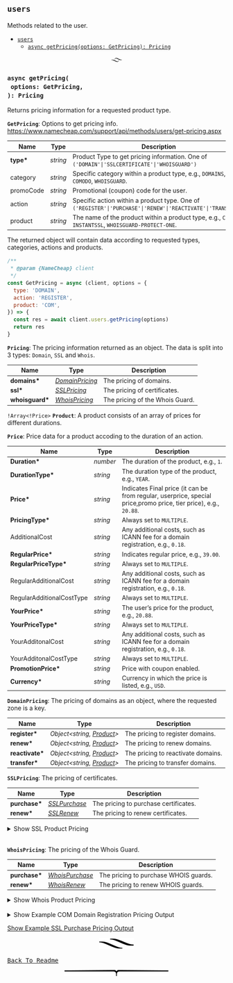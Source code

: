 ## `users`

Methods related to the user.

- [`users`](#users)
  * [`async getPricing(options: GetPricing): Pricing`](#async-getpricingoptions-getpricing-pricing)

<p align="center"><a href="#table-of-contents"><img src="/.documentary/section-breaks/0.svg?sanitize=true" width="25"></a></p>

### `async getPricing(`<br/>&nbsp;&nbsp;`options: GetPricing,`<br/>`): Pricing`

Returns pricing information for a requested product type.

__<a name="type-getpricing">`GetPricing`</a>__: Options to get pricing info. https://www.namecheap.com/support/api/methods/users/get-pricing.aspx

|   Name    |      Type       |                                                 Description                                                  |
| --------- | --------------- | ------------------------------------------------------------------------------------------------------------ |
| __type*__ | <em>string</em> | Product Type to get pricing information. One of `('DOMAIN'\|'SSLCERTIFICATE'\|'WHOISGUARD')`                 |
| category  | <em>string</em> | Specific category within a product type, e.g., `DOMAINS`, `COMODO`, `WHOISGUARD`.                            |
| promoCode | <em>string</em> | Promotional (coupon) code for the user.                                                                      |
| action    | <em>string</em> | Specific action within a product type. One of `('REGISTER'\|'PURCHASE'\|'RENEW'\|'REACTIVATE'\|'TRANSFER')`. |
| product   | <em>string</em> | The name of the product within a product type, e.g., `COM`, `INSTANTSSL`, `WHOISGUARD-PROTECT-ONE`.          |

The returned object will contain data according to requested types, categories, actions and products.

```js
/**
 * @param {NameCheap} client
 */
const GetPricing = async (client, options = {
  type: 'DOMAIN',
  action: 'REGISTER',
  product: 'COM',
}) => {
  const res = await client.users.getPricing(options)
  return res
}
```

__<a name="type-pricing">`Pricing`</a>__: The pricing information returned as an object. The data is split into 3 types: `Domain`, `SSL` and `Whois`.

|      Name       |                                                                   Type                                                                   |           Description           |
| --------------- | ---------------------------------------------------------------------------------------------------------------------------------------- | ------------------------------- |
| __domains*__    | <em><a href="#type-domainpricing" title="The pricing of domains as an object, where the requested zone is a key.">DomainPricing</a></em> | The pricing of domains.         |
| __ssl*__        | <em><a href="#type-sslpricing" title="The pricing of certificates.">SSLPricing</a></em>                                                  | The pricing of certificates.    |
| __whoisguard*__ | <em><a href="#type-whoispricing" title="The pricing of the Whois Guard.">WhoisPricing</a></em>                                           | The pricing of the Whois Guard. |

`!Array<!Price>` __<a name="type-product">`Product`</a>__: A product consists of an array of prices for different durations.

__<a name="type-price">`Price`</a>__: Price data for a product accoding to the duration of an action.

|           Name            |      Type       |                                                   Description                                                    |
| ------------------------- | --------------- | ---------------------------------------------------------------------------------------------------------------- |
| __Duration*__             | <em>number</em> | The duration of the product, e.g., `1`.                                                                          |
| __DurationType*__         | <em>string</em> | The duration type of the product, e.g., `YEAR`.                                                                  |
| __Price*__                | <em>string</em> | Indicates Final price (it can be from regular, userprice, special price,promo price, tier price), e.g., `20.88`. |
| __PricingType*__          | <em>string</em> | Always set to `MULTIPLE`.                                                                                        |
| AdditionalCost            | <em>string</em> | Any additional costs, such as ICANN fee for a domain registration, e.g., `0.18`.                                 |
| __RegularPrice*__         | <em>string</em> | Indicates regular price, e.g., `39.00`.                                                                          |
| __RegularPriceType*__     | <em>string</em> | Always set to `MULTIPLE`.                                                                                        |
| RegularAdditionalCost     | <em>string</em> | Any additional costs, such as ICANN fee for a domain registration, e.g., `0.18`.                                 |
| RegularAdditionalCostType | <em>string</em> | Always set to `MULTIPLE`.                                                                                        |
| __YourPrice*__            | <em>string</em> | The user’s price for the product, e.g., `20.88`.                                                                 |
| __YourPriceType*__        | <em>string</em> | Always set to `MULTIPLE`.                                                                                        |
| YourAdditonalCost         | <em>string</em> | Any additional costs, such as ICANN fee for a domain registration, e.g., `0.18`.                                 |
| YourAdditonalCostType     | <em>string</em> | Always set to `MULTIPLE`.                                                                                        |
| __PromotionPrice*__       | <em>string</em> | Price with coupon enabled.                                                                                       |
| __Currency*__             | <em>string</em> | Currency in which the price is listed, e.g., `USD`.                                                              |

__<a name="type-domainpricing">`DomainPricing`</a>__: The pricing of domains as an object, where the requested zone is a key.

|      Name       |                                                                     Type                                                                     |            Description             |
| --------------- | -------------------------------------------------------------------------------------------------------------------------------------------- | ---------------------------------- |
| __register*__   | <em>Object&lt;string, <a href="#type-product" title="A product consists of an array of prices for different durations.">Product</a>&gt;</em> | The pricing to register domains.   |
| __renew*__      | <em>Object&lt;string, <a href="#type-product" title="A product consists of an array of prices for different durations.">Product</a>&gt;</em> | The pricing to renew domains.      |
| __reactivate*__ | <em>Object&lt;string, <a href="#type-product" title="A product consists of an array of prices for different durations.">Product</a>&gt;</em> | The pricing to reactivate domains. |
| __transfer*__   | <em>Object&lt;string, <a href="#type-product" title="A product consists of an array of prices for different durations.">Product</a>&gt;</em> | The pricing to transfer domains.   |

__<a name="type-sslpricing">`SSLPricing`</a>__: The pricing of certificates.

|     Name      |                                                Type                                                |              Description              |
| ------------- | -------------------------------------------------------------------------------------------------- | ------------------------------------- |
| __purchase*__ | <em><a href="#type-sslpurchase" title="The pricing to purchase certificates.">SSLPurchase</a></em> | The pricing to purchase certificates. |
| __renew*__    | <em><a href="#type-sslrenew" title="The pricing to renew certificates.">SSLRenew</a></em>          | The pricing to renew certificates.    |

<details>
<summary>Show SSL Product Pricing</summary>

__<a name="type-sslpurchase">`SSLPurchase`</a>__: The pricing to purchase certificates.

|                     Name                     |                                                          Type                                                          |                                                                    Description                                                                    |
| -------------------------------------------- | ---------------------------------------------------------------------------------------------------------------------- | ------------------------------------------------------------------------------------------------------------------------------------------------- |
| __instantssl*__                              | <em><a href="#type-product" title="A product consists of an array of prices for different durations.">Product</a></em> | _InstantSSL_ https://www.namecheap.com/security/ssl-certificates/comodo/instantssl.aspx. 1-year purchase: `20.88 USD`                             |
| __positivessl*__                             | <em><a href="#type-product" title="A product consists of an array of prices for different durations.">Product</a></em> | _PositiveSSL_ https://www.namecheap.com/security/ssl-certificates/comodo/positivessl.aspx. 1-year purchase: `8.88 USD`                            |
| __positivesslWildcard*__                     | <em><a href="#type-product" title="A product consists of an array of prices for different durations.">Product</a></em> | _PositiveSSL Wildcard_ https://www.namecheap.com/security/ssl-certificates/comodo/positivessl-wildcard.aspx. 1-year purchase: `76.88 USD`         |
| __premiumssl*__                              | <em><a href="#type-product" title="A product consists of an array of prices for different durations.">Product</a></em> | _PremiumSSL_ https://www.namecheap.com/security/ssl-certificates/comodo/premiumssl.aspx. 1-year purchase: `79.00 USD`                             |
| __quicksslPremium*__                         | <em><a href="#type-product" title="A product consists of an array of prices for different durations.">Product</a></em> | 1-year purchase: `56.88 USD`                                                                                                                      |
| __rapidssl*__                                | <em><a href="#type-product" title="A product consists of an array of prices for different durations.">Product</a></em> | 1-year purchase: `10.95 USD`                                                                                                                      |
| __rapidsslWildcard*__                        | <em><a href="#type-product" title="A product consists of an array of prices for different durations.">Product</a></em> | 1-year purchase: `148.88 USD`                                                                                                                     |
| __secureSite*__                              | <em><a href="#type-product" title="A product consists of an array of prices for different durations.">Product</a></em> | 1-year purchase: `285.88 USD`                                                                                                                     |
| __secureSitePro*__                           | <em><a href="#type-product" title="A product consists of an array of prices for different durations.">Product</a></em> | 1-year purchase: `675.88 USD`                                                                                                                     |
| __secureSiteProWithEv*__                     | <em><a href="#type-product" title="A product consists of an array of prices for different durations.">Product</a></em> | 1-year purchase: `961.88 USD`                                                                                                                     |
| __secureSiteWithEv*__                        | <em><a href="#type-product" title="A product consists of an array of prices for different durations.">Product</a></em> | 1-year purchase: `666.88 USD`                                                                                                                     |
| __trueBusinessid*__                          | <em><a href="#type-product" title="A product consists of an array of prices for different durations.">Product</a></em> | 1-year purchase: `98.00 USD`                                                                                                                      |
| __trueBusinessidWildcard*__                  | <em><a href="#type-product" title="A product consists of an array of prices for different durations.">Product</a></em> | 1-year purchase: `389.00 USD`                                                                                                                     |
| __trueBusinessidWithEv*__                    | <em><a href="#type-product" title="A product consists of an array of prices for different durations.">Product</a></em> | 1-year purchase: `179.00 USD`                                                                                                                     |
| __premiumsslWildcard*__                      | <em><a href="#type-product" title="A product consists of an array of prices for different durations.">Product</a></em> | _PremiumSSL Wildcard_ https://www.namecheap.com/security/ssl-certificates/comodo/premiumssl-wildcard.aspx. 1-year purchase: `169.00 USD`          |
| __essentialssl*__                            | <em><a href="#type-product" title="A product consists of an array of prices for different durations.">Product</a></em> | _EssentialSSL_ https://www.namecheap.com/security/ssl-certificates/comodo/essentialssl.aspx. 1-year purchase: `18.88 USD`                         |
| __essentialsslWildcard*__                    | <em><a href="#type-product" title="A product consists of an array of prices for different durations.">Product</a></em> | _EssentialSSL Wildcard_ https://www.namecheap.com/security/ssl-certificates/comodo/essentialssl-wildcard.aspx. 1-year purchase: `74.88 USD`       |
| __evSsl*__                                   | <em><a href="#type-product" title="A product consists of an array of prices for different durations.">Product</a></em> | _EV SSL_ https://www.namecheap.com/security/ssl-certificates/comodo/ev.aspx. 1-year purchase: `78.88 USD`                                         |
| __instantsslPro*__                           | <em><a href="#type-product" title="A product consists of an array of prices for different durations.">Product</a></em> | _InstantSSL Pro_ https://www.namecheap.com/security/ssl-certificates/comodo/instantssl-pro.aspx. 1-year purchase: `38.88 USD`                     |
| __ssl123*__                                  | <em><a href="#type-product" title="A product consists of an array of prices for different durations.">Product</a></em> | 1-year purchase: `39.00 USD`                                                                                                                      |
| __sslWebServer*__                            | <em><a href="#type-product" title="A product consists of an array of prices for different durations.">Product</a></em> | 1-year purchase: `88.88 USD`                                                                                                                      |
| __sslWebserverEv*__                          | <em><a href="#type-product" title="A product consists of an array of prices for different durations.">Product</a></em> | 1-year purchase: `163.88 USD`                                                                                                                     |
| __comodossl*__                               | <em><a href="#type-product" title="A product consists of an array of prices for different durations.">Product</a></em> | 1-year purchase: `35.00 USD`                                                                                                                      |
| __comodosslWildcard*__                       | <em><a href="#type-product" title="A product consists of an array of prices for different durations.">Product</a></em> | 1-year purchase: `170.00 USD`                                                                                                                     |
| __comodosslMultiDomainSsl*__                 | <em><a href="#type-product" title="A product consists of an array of prices for different durations.">Product</a></em> | _Multi-Domain SSL_ https://www.namecheap.com/security/ssl-certificates/comodo/multi-domain-ssl.aspx. 1-year purchase: `89.88 USD`                 |
| __comodosslMultiDomainSslMoresans*__         | <em><a href="#type-product" title="A product consists of an array of prices for different durations.">Product</a></em> | 1-year purchase: `0.00 USD`                                                                                                                       |
| __comodosslEvMultiDomainSsl*__               | <em><a href="#type-product" title="A product consists of an array of prices for different durations.">Product</a></em> | _EV Multi-Domain SSL_ https://www.namecheap.com/security/ssl-certificates/comodo/ev-multi-domain-ssl.aspx. 1-year purchase: `168.88 USD`          |
| __comodosslEvMultiDomainSslMoresans*__       | <em><a href="#type-product" title="A product consists of an array of prices for different durations.">Product</a></em> | 1-year purchase: `0.00 USD`                                                                                                                       |
| __positivesslMultiDomain*__                  | <em><a href="#type-product" title="A product consists of an array of prices for different durations.">Product</a></em> | _PositiveSSL Multi-Domain_ https://www.namecheap.com/security/ssl-certificates/comodo/positivessl-multi-domain.aspx. 1-year purchase: `29.88 USD` |
| __positivesslMultiDomainMoresans*__          | <em><a href="#type-product" title="A product consists of an array of prices for different durations.">Product</a></em> | 1-year purchase: `0.00 USD`                                                                                                                       |
| __trueBusinessidMultiDomain*__               | <em><a href="#type-product" title="A product consists of an array of prices for different durations.">Product</a></em> | 1-year purchase: `179.88 USD`                                                                                                                     |
| __trueBusinessidMultiDomainMoresans*__       | <em><a href="#type-product" title="A product consists of an array of prices for different durations.">Product</a></em> | 1-year purchase: `0.00 USD`                                                                                                                       |
| __trueBusinessidWithEvMultiDomain*__         | <em><a href="#type-product" title="A product consists of an array of prices for different durations.">Product</a></em> | 1-year purchase: `237.88 USD`                                                                                                                     |
| __trueBusinessidWithEvMultiDomainMoresans*__ | <em><a href="#type-product" title="A product consists of an array of prices for different durations.">Product</a></em> | 1-year purchase: `0.00 USD`                                                                                                                       |
| __unifiedCommunications*__                   | <em><a href="#type-product" title="A product consists of an array of prices for different durations.">Product</a></em> | _Unified Communications_ https://www.namecheap.com/security/ssl-certificates/comodo/unified-communications.aspx. 1-year purchase: `89.88 USD`     |
| __unifiedCommunicationsMoresans*__           | <em><a href="#type-product" title="A product consists of an array of prices for different durations.">Product</a></em> | 1-year purchase: `0.00 USD`                                                                                                                       |
| __secureSiteMoresans*__                      | <em><a href="#type-product" title="A product consists of an array of prices for different durations.">Product</a></em> | 1-year purchase: `0.00 USD`                                                                                                                       |
| __quicksslPremiumMoresans*__                 | <em><a href="#type-product" title="A product consists of an array of prices for different durations.">Product</a></em> | 1-year purchase: `0.00 USD`                                                                                                                       |
| __secureSiteProMoresans*__                   | <em><a href="#type-product" title="A product consists of an array of prices for different durations.">Product</a></em> | 1-year purchase: `0.00 USD`                                                                                                                       |
| __secureSiteProWithEvMoresans*__             | <em><a href="#type-product" title="A product consists of an array of prices for different durations.">Product</a></em> | 1-year purchase: `0.00 USD`                                                                                                                       |
| __secureSiteWithEvMoresans*__                | <em><a href="#type-product" title="A product consists of an array of prices for different durations.">Product</a></em> | 1-year purchase: `0.00 USD`                                                                                                                       |
| __sgcSuperCertsMoresans*__                   | <em><a href="#type-product" title="A product consists of an array of prices for different durations.">Product</a></em> | 1-year purchase: `0.00 USD`                                                                                                                       |
| __sslWebServerMoresans*__                    | <em><a href="#type-product" title="A product consists of an array of prices for different durations.">Product</a></em> | 1-year purchase: `0.00 USD`                                                                                                                       |
| __sslWebserverEvMoresans*__                  | <em><a href="#type-product" title="A product consists of an array of prices for different durations.">Product</a></em> | 1-year purchase: `0.00 USD`                                                                                                                       |

__<a name="type-sslrenew">`SSLRenew`</a>__: The pricing to renew certificates.

|                 Name                 |                                                          Type                                                          |                                                                   Description                                                                    |
| ------------------------------------ | ---------------------------------------------------------------------------------------------------------------------- | ------------------------------------------------------------------------------------------------------------------------------------------------ |
| __instantssl*__                      | <em><a href="#type-product" title="A product consists of an array of prices for different durations.">Product</a></em> | _InstantSSL_ https://www.namecheap.com/security/ssl-certificates/comodo/instantssl.aspx. 1-year renewal: `31.98 USD`                             |
| __positivessl*__                     | <em><a href="#type-product" title="A product consists of an array of prices for different durations.">Product</a></em> | _PositiveSSL_ https://www.namecheap.com/security/ssl-certificates/comodo/positivessl.aspx. 1-year renewal: `7.28 USD`                            |
| __positivesslWildcard*__             | <em><a href="#type-product" title="A product consists of an array of prices for different durations.">Product</a></em> | _PositiveSSL Wildcard_ https://www.namecheap.com/security/ssl-certificates/comodo/positivessl-wildcard.aspx. 1-year renewal: `77.08 USD`         |
| __premiumssl*__                      | <em><a href="#type-product" title="A product consists of an array of prices for different durations.">Product</a></em> | _PremiumSSL_ https://www.namecheap.com/security/ssl-certificates/comodo/premiumssl.aspx. 1-year renewal: `64.78 USD`                             |
| __quicksslPremium*__                 | <em><a href="#type-product" title="A product consists of an array of prices for different durations.">Product</a></em> | 1-year renewal: `46.64 USD`                                                                                                                      |
| __rapidssl*__                        | <em><a href="#type-product" title="A product consists of an array of prices for different durations.">Product</a></em> | 1-year renewal: `8.98 USD`                                                                                                                       |
| __rapidsslWildcard*__                | <em><a href="#type-product" title="A product consists of an array of prices for different durations.">Product</a></em> | 1-year renewal: `122.08 USD`                                                                                                                     |
| __secureSite*__                      | <em><a href="#type-product" title="A product consists of an array of prices for different durations.">Product</a></em> | 1-year renewal: `234.42 USD`                                                                                                                     |
| __secureSitePro*__                   | <em><a href="#type-product" title="A product consists of an array of prices for different durations.">Product</a></em> | 1-year renewal: `554.22 USD`                                                                                                                     |
| __secureSiteProWithEv*__             | <em><a href="#type-product" title="A product consists of an array of prices for different durations.">Product</a></em> | 1-year renewal: `788.74 USD`                                                                                                                     |
| __secureSiteWithEv*__                | <em><a href="#type-product" title="A product consists of an array of prices for different durations.">Product</a></em> | 1-year renewal: `546.84 USD`                                                                                                                     |
| __trueBusinessid*__                  | <em><a href="#type-product" title="A product consists of an array of prices for different durations.">Product</a></em> | 1-year renewal: `80.36 USD`                                                                                                                      |
| __trueBusinessidWildcard*__          | <em><a href="#type-product" title="A product consists of an array of prices for different durations.">Product</a></em> | 1-year renewal: `318.98 USD`                                                                                                                     |
| __trueBusinessidWithEv*__            | <em><a href="#type-product" title="A product consists of an array of prices for different durations.">Product</a></em> | 1-year renewal: `146.78 USD`                                                                                                                     |
| __ssl123*__                          | <em><a href="#type-product" title="A product consists of an array of prices for different durations.">Product</a></em> | 1-year renewal: `31.98 USD`                                                                                                                      |
| __sslWebServer*__                    | <em><a href="#type-product" title="A product consists of an array of prices for different durations.">Product</a></em> | 1-year renewal: `72.88 USD`                                                                                                                      |
| __sslWebserverEv*__                  | <em><a href="#type-product" title="A product consists of an array of prices for different durations.">Product</a></em> | 1-year renewal: `134.38 USD`                                                                                                                     |
| __essentialssl*__                    | <em><a href="#type-product" title="A product consists of an array of prices for different durations.">Product</a></em> | _EssentialSSL_ https://www.namecheap.com/security/ssl-certificates/comodo/essentialssl.aspx. 1-year renewal: `18.88 USD`                         |
| __essentialsslWildcard*__            | <em><a href="#type-product" title="A product consists of an array of prices for different durations.">Product</a></em> | _EssentialSSL Wildcard_ https://www.namecheap.com/security/ssl-certificates/comodo/essentialssl-wildcard.aspx. 1-year renewal: `74.88 USD`       |
| __evSsl*__                           | <em><a href="#type-product" title="A product consists of an array of prices for different durations.">Product</a></em> | _EV SSL_ https://www.namecheap.com/security/ssl-certificates/comodo/ev.aspx. 1-year renewal: `118.90 USD`                                        |
| __instantsslPro*__                   | <em><a href="#type-product" title="A product consists of an array of prices for different durations.">Product</a></em> | _InstantSSL Pro_ https://www.namecheap.com/security/ssl-certificates/comodo/instantssl-pro.aspx. 1-year renewal: `48.38 USD`                     |
| __premiumsslWildcard*__              | <em><a href="#type-product" title="A product consists of an array of prices for different durations.">Product</a></em> | _PremiumSSL Wildcard_ https://www.namecheap.com/security/ssl-certificates/comodo/premiumssl-wildcard.aspx. 1-year renewal: `138.58 USD`          |
| __comodossl*__                       | <em><a href="#type-product" title="A product consists of an array of prices for different durations.">Product</a></em> | 1-year renewal: `28.70 USD`                                                                                                                      |
| __comodosslMultiDomainSsl*__         | <em><a href="#type-product" title="A product consists of an array of prices for different durations.">Product</a></em> | _Multi-Domain SSL_ https://www.namecheap.com/security/ssl-certificates/comodo/multi-domain-ssl.aspx. 1-year renewal: `73.70 USD`                 |
| __comodosslEvMultiDomainSsl*__       | <em><a href="#type-product" title="A product consists of an array of prices for different durations.">Product</a></em> | _EV Multi-Domain SSL_ https://www.namecheap.com/security/ssl-certificates/comodo/ev-multi-domain-ssl.aspx. 1-year renewal: `203.26 USD`          |
| __positivesslMultiDomain*__          | <em><a href="#type-product" title="A product consists of an array of prices for different durations.">Product</a></em> | _PositiveSSL Multi-Domain_ https://www.namecheap.com/security/ssl-certificates/comodo/positivessl-multi-domain.aspx. 1-year renewal: `24.50 USD` |
| __trueBusinessidMultiDomain*__       | <em><a href="#type-product" title="A product consists of an array of prices for different durations.">Product</a></em> | 1-year renewal: `147.50 USD`                                                                                                                     |
| __trueBusinessidWithEvMultiDomain*__ | <em><a href="#type-product" title="A product consists of an array of prices for different durations.">Product</a></em> | 1-year renewal: `195.06 USD`                                                                                                                     |
| __unifiedCommunications*__           | <em><a href="#type-product" title="A product consists of an array of prices for different durations.">Product</a></em> | _Unified Communications_ https://www.namecheap.com/security/ssl-certificates/comodo/unified-communications.aspx. 1-year renewal: `73.70 USD`     |
</details>
<br/>

__<a name="type-whoispricing">`WhoisPricing`</a>__: The pricing of the Whois Guard.

|     Name      |                                                  Type                                                  |              Description              |
| ------------- | ------------------------------------------------------------------------------------------------------ | ------------------------------------- |
| __purchase*__ | <em><a href="#type-whoispurchase" title="The pricing to purchase WHOIS guards.">WhoisPurchase</a></em> | The pricing to purchase WHOIS guards. |
| __renew*__    | <em><a href="#type-whoisrenew" title="The pricing to renew WHOIS guards.">WhoisRenew</a></em>          | The pricing to renew WHOIS guards.    |

<details>
<summary>Show Whois Product Pricing</summary>

__<a name="type-whoispurchase">`WhoisPurchase`</a>__: The pricing to purchase WHOIS guards.

|           Name            |                                                          Type                                                          |         Description         |
| ------------------------- | ---------------------------------------------------------------------------------------------------------------------- | --------------------------- |
| __whoisguard5Pack*__      | <em><a href="#type-product" title="A product consists of an array of prices for different durations.">Product</a></em> | 1-year purchase: `7.88 USD` |
| __whoisguardDualPack*__   | <em><a href="#type-product" title="A product consists of an array of prices for different durations.">Product</a></em> | 1-year purchase: `4.88 USD` |
| __whoisguardProtectOne*__ | <em><a href="#type-product" title="A product consists of an array of prices for different durations.">Product</a></em> | 1-year purchase: `0.00 USD` |

__<a name="type-whoisrenew">`WhoisRenew`</a>__: The pricing to renew WHOIS guards.

|           Name            |                                                          Type                                                          |        Description         |
| ------------------------- | ---------------------------------------------------------------------------------------------------------------------- | -------------------------- |
| __whoisguardProtectOne*__ | <em><a href="#type-product" title="A product consists of an array of prices for different durations.">Product</a></em> | 1-year renewal: `0.00 USD` |
</details>
<br/>

<details>
<summary>Show Example COM Domain Registration Pricing Output</summary>

```json5
{
  "domains": {
    "register": {
      "com": [
        {
          "Duration": 1,
          "DurationType": "YEAR",
          "Price": "8.88",
          "PricingType": "MULTIPLE",
          "AdditionalCost": "0.18",
          "RegularPrice": "10.98",
          "RegularPriceType": "MULTIPLE",
          "RegularAdditionalCost": "0.18",
          "RegularAdditionalCostType": "MULTIPLE",
          "YourPrice": "8.88",
          "YourPriceType": "MULTIPLE",
          "YourAdditonalCost": "0.18",
          "YourAdditonalCostType": "MULTIPLE",
          "PromotionPrice": "0.0",
          "Currency": "USD"
        },
        {
          "Duration": 2,
          "DurationType": "YEAR",
          "Price": "10.88",
          "PricingType": "MULTIPLE",
          "AdditionalCost": "0.18",
          "RegularPrice": "10.88",
          "RegularPriceType": "MULTIPLE",
          "RegularAdditionalCost": "0.18",
          "RegularAdditionalCostType": "MULTIPLE",
          "YourPrice": "10.88",
          "YourPriceType": "MULTIPLE",
          "YourAdditonalCost": "0.18",
          "YourAdditonalCostType": "MULTIPLE",
          "PromotionPrice": "0.0",
          "Currency": "USD"
        },
        {
          "Duration": 3,
          "DurationType": "YEAR",
          "Price": "10.78",
          "PricingType": "MULTIPLE",
          "AdditionalCost": "0.18",
          "RegularPrice": "10.78",
          "RegularPriceType": "MULTIPLE",
          "RegularAdditionalCost": "0.18",
          "RegularAdditionalCostType": "MULTIPLE",
          "YourPrice": "10.78",
          "YourPriceType": "MULTIPLE",
          "YourAdditonalCost": "0.18",
          "YourAdditonalCostType": "MULTIPLE",
          "PromotionPrice": "0.0",
          "Currency": "USD"
        },
        {
          "Duration": 4,
          "DurationType": "YEAR",
          "Price": "10.68",
          "PricingType": "MULTIPLE",
          "AdditionalCost": "0.18",
          "RegularPrice": "10.68",
          "RegularPriceType": "MULTIPLE",
          "RegularAdditionalCost": "0.18",
          "RegularAdditionalCostType": "MULTIPLE",
          "YourPrice": "10.68",
          "YourPriceType": "MULTIPLE",
          "YourAdditonalCost": "0.18",
          "YourAdditonalCostType": "MULTIPLE",
          "PromotionPrice": "0.0",
          "Currency": "USD"
        },
        {
          "Duration": 5,
          "DurationType": "YEAR",
          "Price": "10.58",
          "PricingType": "MULTIPLE",
          "AdditionalCost": "0.18",
          "RegularPrice": "10.58",
          "RegularPriceType": "MULTIPLE",
          "RegularAdditionalCost": "0.18",
          "RegularAdditionalCostType": "MULTIPLE",
          "YourPrice": "10.58",
          "YourPriceType": "MULTIPLE",
          "YourAdditonalCost": "0.18",
          "YourAdditonalCostType": "MULTIPLE",
          "PromotionPrice": "0.0",
          "Currency": "USD"
        },
        {
          "Duration": 6,
          "DurationType": "YEAR",
          "Price": "10.58",
          "PricingType": "MULTIPLE",
          "AdditionalCost": "0.18",
          "RegularPrice": "10.58",
          "RegularPriceType": "MULTIPLE",
          "RegularAdditionalCost": "0.18",
          "RegularAdditionalCostType": "MULTIPLE",
          "YourPrice": "10.58",
          "YourPriceType": "MULTIPLE",
          "YourAdditonalCost": "0.18",
          "YourAdditonalCostType": "MULTIPLE",
          "PromotionPrice": "0.0",
          "Currency": "USD"
        },
        {
          "Duration": 7,
          "DurationType": "YEAR",
          "Price": "10.58",
          "PricingType": "MULTIPLE",
          "AdditionalCost": "0.18",
          "RegularPrice": "10.58",
          "RegularPriceType": "MULTIPLE",
          "RegularAdditionalCost": "0.18",
          "RegularAdditionalCostType": "MULTIPLE",
          "YourPrice": "10.58",
          "YourPriceType": "MULTIPLE",
          "YourAdditonalCost": "0.18",
          "YourAdditonalCostType": "MULTIPLE",
          "PromotionPrice": "0.0",
          "Currency": "USD"
        },
        {
          "Duration": 8,
          "DurationType": "YEAR",
          "Price": "10.58",
          "PricingType": "MULTIPLE",
          "AdditionalCost": "0.18",
          "RegularPrice": "10.58",
          "RegularPriceType": "MULTIPLE",
          "RegularAdditionalCost": "0.18",
          "RegularAdditionalCostType": "MULTIPLE",
          "YourPrice": "10.58",
          "YourPriceType": "MULTIPLE",
          "YourAdditonalCost": "0.18",
          "YourAdditonalCostType": "MULTIPLE",
          "PromotionPrice": "0.0",
          "Currency": "USD"
        },
        {
          "Duration": 9,
          "DurationType": "YEAR",
          "Price": "10.58",
          "PricingType": "MULTIPLE",
          "AdditionalCost": "0.18",
          "RegularPrice": "10.58",
          "RegularPriceType": "MULTIPLE",
          "RegularAdditionalCost": "0.18",
          "RegularAdditionalCostType": "MULTIPLE",
          "YourPrice": "10.58",
          "YourPriceType": "MULTIPLE",
          "YourAdditonalCost": "0.18",
          "YourAdditonalCostType": "MULTIPLE",
          "PromotionPrice": "0.0",
          "Currency": "USD"
        },
        {
          "Duration": 10,
          "DurationType": "YEAR",
          "Price": "10.58",
          "PricingType": "MULTIPLE",
          "AdditionalCost": "0.18",
          "RegularPrice": "10.58",
          "RegularPriceType": "MULTIPLE",
          "RegularAdditionalCost": "0.18",
          "RegularAdditionalCostType": "MULTIPLE",
          "YourPrice": "10.58",
          "YourPriceType": "MULTIPLE",
          "YourAdditonalCost": "0.18",
          "YourAdditonalCostType": "MULTIPLE",
          "PromotionPrice": "0.0",
          "Currency": "USD"
        }
      ]
    }
  }
}
```
</details>

[Show Example SSL Purchase Pricing Output](https://github.com/rqt/namecheap/blob/master/doc/ssl-pricing.md)



<p align="center"><a href="#table-of-contents"><img src="/.documentary/section-breaks/1.svg?sanitize=true"></a></p>

<kbd><a href="/">Back To Readme</a></kbd>

<p align="center"><a href="#table-of-contents"><img src="/.documentary/section-breaks/-1.svg?sanitize=true"></a></p>